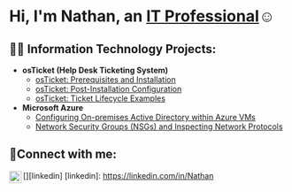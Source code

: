 
<h1>Hi, I'm Nathan, an <a href="https://linkedin.com/in/Josh">IT Professional</a>☺</h1>

<h2>👨‍💻 Information Technology Projects:</h2>

- <b>osTicket (Help Desk Ticketing System)</b>
  - [osTicket: Prerequisites and Installation](https://github.com/nathanbalgo67/osticket-prereqs)
  - [osTicket: Post-Installation Configuration](https://github.com/nathanbalgo67/post-install-config)
  - [osTicket: Ticket Lifecycle Examples](https://github.com/nathanbalgo67/ticket-lifecycle)
- <b>Microsoft Azure</b>
  - [Configuring On-premises Active Directory within Azure VMs](https://github.com/nathanbalgo67/configure-ad)
  - [Network Security Groups (NSGs) and Inspecting Network Protocols](https://github.com/nathanbalgo67/azure-network-protocols)

<h2>🤳Connect with me:</h2>

[<img align="left" alt="Josh | LinkedIn" width="22px" src="https://cdn.jsdelivr.net/npm/simple-icons@v3/icons/linkedin.svg" />][linkedin]
[linkedin]: https://linkedin.com/in/Nathan
